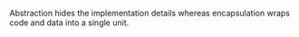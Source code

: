 Abstraction hides the implementation details whereas encapsulation wraps
code and data into a single unit.